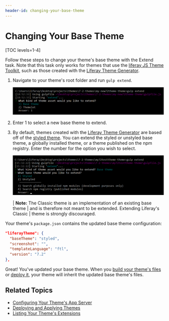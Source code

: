 ```yaml
---
header-id: changing-your-base-theme
---
```


# Changing Your Base Theme

[TOC levels=1-4]

Follow these steps to change your theme's base theme with the Extend task. Note 
that this task only works for themes that use the 
[liferay JS Theme Toolkit](https://github.com/liferay/liferay-themes-sdk/tree/master/packages), 
such as those created with the 
[Liferay Theme Generator](/docs/7-2/reference/-/knowledge_base/reference/installing-the-theme-generator-and-creating-a-theme). 

1.  Navigate to your theme's root folder and run `gulp extend`. 

    ![Figure 1: Run the `gulp extend` task to change your base theme.](../../../../images/theme-dev-changing-base-themes-gulp-extend-base-theme.png)
    
2.  Enter 1 to select a new base theme to extend. 

3.  By default, themes created with the 
    [Liferay Theme Generator](https://github.com/liferay/generator-liferay-theme) 
    are based off of the 
    [styled theme](https://www.npmjs.com/package/liferay-theme-styled). You can 
    extend the styled or unstyled base theme, a globally installed theme, or a 
    theme published on the npm registry. Enter the number for the option you 
    wish to select. 

    ![Figure 2: You can extend the styled or unstyled base theme, a globally installed theme, or a theme published to the npm registry.](../../../../images/theme-dev-changing-base-themes-gulp-extend-base-theme-choice.png)

    | **Note:** The Classic theme is an implementation of an existing base theme 
    | and is therefore not meant to be extended. Extending Liferay's Classic 
    | theme is strongly discouraged.

Your theme's `package.json` contains the updated base theme configuration:

```json
"liferayTheme": {
  "baseTheme": "styled",
  "screenshot": "",
  "templateLanguage": "ftl",
  "version": "7.2"
},
```

Great! You've updated your base theme. When you 
[build your theme's files](/docs/7-1/frameworks/-/knowledge_base/frameworks/building-your-themes-files) 
or 
[deploy it](/docs/7-1/frameworks/-/knowledge_base/frameworks/deploying-your-theme), 
your theme will inherit the updated base theme's files. 

## Related Topics

- [Configuring Your Theme's App Server](/docs/7-2/frameworks/-/knowledge_base/frameworks/configuring-your-themes-app-server)
- [Deploying and Applying Themes](/docs/7-2/frameworks/-/knowledge_base/frameworks/deploying-and-applying-themes)
- [Listing Your Theme's Extensions](/docs/7-2/frameworks/-/knowledge_base/frameworks/listing-your-themes-extensions)
